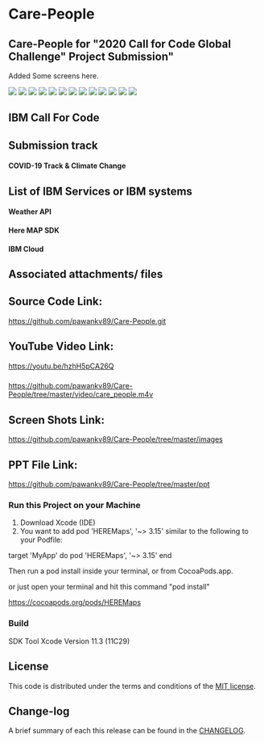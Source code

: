 # Care-People

## Care-People for "2020 Call for Code Global Challenge" Project Submission"

Added Some screens here.

![](https://github.com/pawankv89/Care-People/blob/master/images/Screen_1.png)
![](https://github.com/pawankv89/Care-People/blob/master/images/Screen_2.png)
![](https://github.com/pawankv89/Care-People/blob/master/images/Screen_3.png)
![](https://github.com/pawankv89/Care-People/blob/master/images/Screen_4.png)
![](https://github.com/pawankv89/Care-People/blob/master/images/Screen_5.png)
![](https://github.com/pawankv89/Care-People/blob/master/images/Screen_6.png)
![](https://github.com/pawankv89/Care-People/blob/master/images/Screen_7.png)
![](https://github.com/pawankv89/Care-People/blob/master/images/Screen_8.png)
![](https://github.com/pawankv89/Care-People/blob/master/images/Screen_9.png)
![](https://github.com/pawankv89/Care-People/blob/master/images/Screen_10.png)
![](https://github.com/pawankv89/Care-People/blob/master/images/Screen_11.png)
![](https://github.com/pawankv89/Care-People/blob/master/images/Screen_12.png)
![](https://github.com/pawankv89/Care-People/blob/master/images/Screen_13.png)


## IBM Call For Code

## Submission track

#### COVID-19 Track  & Climate Change


## List of IBM Services or IBM systems

#### Weather API 
#### Here MAP SDK
#### IBM Cloud

## Associated attachments/ files

## Source Code Link: 
https://github.com/pawankv89/Care-People.git

## YouTube Video Link: 
https://youtu.be/hzhH5pCA26Q
###
https://github.com/pawankv89/Care-People/tree/master/video/care_people.m4v

## Screen Shots Link:
https://github.com/pawankv89/Care-People/tree/master/images

## PPT File Link:
https://github.com/pawankv89/Care-People/tree/master/ppt

### Run this Project on your Machine
1) Download Xcode (IDE)
2) You want to add pod 'HEREMaps', '~> 3.15' similar to the following to your Podfile:

target 'MyApp' do
  pod 'HEREMaps', '~> 3.15'
end

Then run a pod install inside your terminal, or from CocoaPods.app.

or just open your  terminal and hit this command "pod install"

https://cocoapods.org/pods/HEREMaps



### Build
SDK Tool  Xcode
Version 11.3 (11C29)


## License

This code is distributed under the terms and conditions of the [MIT license](LICENSE).

## Change-log

A brief summary of each this release can be found in the [CHANGELOG](CHANGELOG.mdown). 
